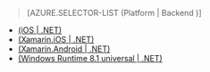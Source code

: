 > [AZURE.SELECTOR-LIST (Platform | Backend )]
- [(iOS | .NET)](../articles/app-service-mobile-dotnet-backend-ios-get-started-preview.md)
- [(Xamarin.iOS | .NET)](../articles/app-service-mobile-dotnet-backend-xamarin-ios-get-started-preview.md)
- [(Xamarin.Android | .NET)](../articles/app-service-mobile-dotnet-backend-xamarin-android-get-started-preview.md)
- [(Windows Runtime 8.1 universal | .NET)](../articles/app-service-mobile-dotnet-backend-windows-store-dotnet-get-started-preview.md)

<!---HONumber=August15_HO6-->